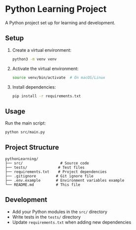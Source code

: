 # Python Learning Project

A Python project set up for learning and development.

## Setup

1. Create a virtual environment:

   ```bash
   python3 -m venv venv
   ```

2. Activate the virtual environment:

   ```bash
   source venv/bin/activate  # On macOS/Linux
   ```

3. Install dependencies:
   ```bash
   pip install -r requirements.txt
   ```

## Usage

Run the main script:

```bash
python src/main.py
```

## Project Structure

```
pythonLearning/
├── src/                 # Source code
├── tests/              # Test files
├── requirements.txt    # Project dependencies
├── .gitignore         # Git ignore file
├── .env.example       # Environment variables example
└── README.md          # This file
```

## Development

- Add your Python modules in the `src/` directory
- Write tests in the `tests/` directory
- Update `requirements.txt` when adding new dependencies
